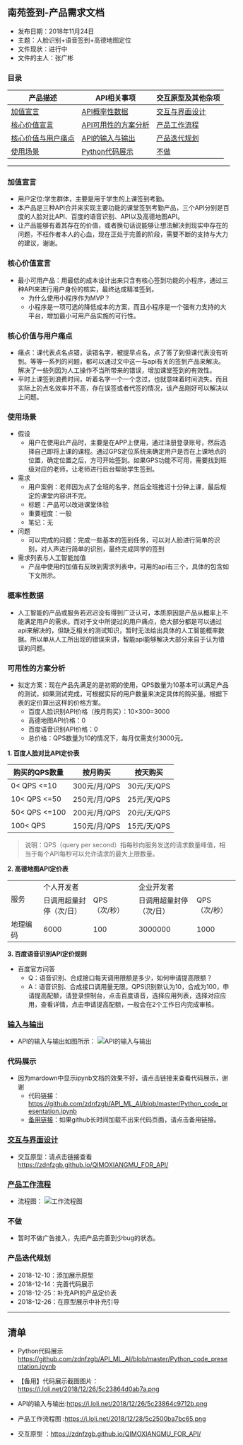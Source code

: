 ## 南苑签到-产品需求文档

- 发布日期：2018年11月24日 
- 主题：人脸识别+语音签到+高德地图定位 
- 文件现状：进行中 
- 文件的主人：张广彬 

### 目录

产品描述 | API相关事项 | 交互原型及其他杂项
---|---|---
[加值宣言](#加值宣言) | [API概率性数据](#概率性数据) | [交互与界面设计](#交互与界面设计)
[核心价值宣言](#核心价值宣言) | [API可用性的方案分析](#可用性的方案分析) | [产品工作流程](#产品工作流程)
[核心价值与用户痛点](#核心价值与用户痛点) | [API的输入与输出](#API的输入与输出) | [产品迭代规划 ](#产品迭代规划 )
[使用场景](#使用场景) | [Python代码展示](#代码展示) | [不做](#不做)

---

### 加值宣言
- 用户定位:学生群体，主要是用于学生的上课签到考勤。
- 本产品是三种API合并来实现主要功能的课堂签到考勤产品，三个API分别是百度的人脸对比API、百度的语音识别、API以及高德地图API。
- 让产品能够有着其存在的价值，或者换句话说能够让想法解决到现实中存在的问题，不枉作者本人的心血，现在正处于完善的阶段，需要不断的支持与大力的建议，谢谢。

### 核心价值宣言
- 最小可用产品：用最低的成本设计出来只含有核心签到功能的小程序，通过三种API来进行用户身份的核实，最终达成精准签到。
	- 为什么使用小程序作为MVP？
	- 小程序是一项可选的降低成本的方案，而且小程序是一个强有力支持的大平台，增加最小可用产品实施的可行性。
	
### 核心价值与用户痛点
- 痛点：课代表点名点错，读错名字，被提早点名，点了答了到但课代表没有听到。等等一系列的问题，都可以通过文中这一与api有关的签到产品来解决。解决了一些列因为人工操作不当所带来的错误，增加课堂签到的有效性。
- 平时上课签到浪费时间，听着名字一个一个念过，也就意味着时间流失。而且实际上的点名效率并不高，存在误签或者代签的情况，该产品刚好可以解决以上问题。

### 使用场景
- 假设
    - 用户在使用此产品时，主要是在APP上使用，通过注册登录账号，然后选择自己即将上课的课程。通过GPS定位系统来确定用户是否在上课地点的位置，确定位置之后，方可开始签到。如果GPS功能不可用，需要找到班级对应的老师，让老师进行后台帮助学生签到。
- 需求
    - 用户案例：老师因为点了全班的名字，然后全班推迟十分钟上课，最后规定的课堂内容讲不完。
    - 标题：产品可以改进课堂体验
    - 重要程度：一般
    - 笔记：无
- 问题
    - 可以完成的问题：完成一些基本的签到任务，可以对人脸进行简单的识别，对人声进行简单的识别，最终完成同学的签到
- 需求列表与人工智能加值 
	- 产品中使用的加值有反映到需求列表中，可用的api有三个，具体的包含如下文所示。

### 概率性数据
- 人工智能的产品或服务若迟迟没有得到广泛认可，本质原因是产品从概率上不能满足用户的需求。而对于文中所提过的用户痛点，绝大部分都是可以通过api来解决的，但缺乏相关的测试知识，暂时无法给出具体的人工智能概率数据。所以单从人工所出现的错误来讲，智能api能够解决大部分来自于认为错误的问题。

### 可用性的方案分析

- 拟定方案：现在产品先满足的是初期的使用，QPS数量为10基本可以满足产品的测试，如果测试完成，可根据实际的用户数量来决定具体的购买量。根据下表的定价算出这样的价格方案。
	- 百度人脸识别API价格（按月购买）：10×300=3000
	- 高德地图API价格：0
	- 百度语音识别API价格：0
	- 总价格：QPS数量为10的情况下，每月仅需支付3000元。

**1. 百度人脸对比API定价表**

购买的QPS数量 | 按月购买 | 按天购买      
---|---|---
0< QPS <=10 | 300元/月/QPS | 30元/天/QPS
10< QPS <=50 | 250元/月/QPS | 25元/天/QPS
50< QPS <=100 | 200元/月/QPS | 20元/天/QPS
100< QPS  | 150元/月/QPS | 15元/天/QPS
> 说明：QPS（query per second）指每秒向服务发送的请求数量峰值，相当于每个API每秒可以允许请求的最大上限数量。

**2. 高德地图API定价表**

<table border=0 cellpadding=0 cellspacing=0 width=518 style='border-collapse:
 collapse;table-layout:fixed;width:388pt'>
 <col class=xl65 width=72 style='width:54pt'>
 <col class=xl65 width=116 style='mso-width-source:userset;mso-width-alt:3712;
 width:87pt'>
 <col class=xl65 width=104 style='mso-width-source:userset;mso-width-alt:3328;
 width:78pt'>
 <col class=xl65 width=131 style='mso-width-source:userset;mso-width-alt:4192;
 width:98pt'>
 <col class=xl65 width=95 style='mso-width-source:userset;mso-width-alt:3040;
 width:71pt'>
 <tr height=18 style='height:13.5pt'>
  <td rowspan=2 height=54 class=xl66 width=72 style='height:40.5pt;width:54pt'>服务</td>
  <td colspan=2 class=xl66 width=220 style='border-left:none;width:165pt'>个人开发者</td>
  <td colspan=2 class=xl66 width=226 style='border-left:none;width:169pt'>企业开发者</td>
 </tr>
 <tr height=36 style='height:27.0pt'>
  <td height=36 class=xl67 width=116 style='height:27.0pt;border-top:none;
  border-left:none;width:87pt'>日调用超量封停（次/日）</td>
  <td class=xl67 width=104 style='border-top:none;border-left:none;width:78pt'>QPS<br>
    （次/秒）</td>
  <td class=xl67 width=131 style='border-top:none;border-left:none;width:98pt'>日调用超量封停<br>
    （次/日）</td>
  <td class=xl67 width=95 style='border-top:none;border-left:none;width:71pt'>QPS<br>
    （次/秒）</td>
 </tr>
 <tr height=26 style='mso-height-source:userset;height:19.5pt'>
  <td height=26 class=xl66 style='height:19.5pt;border-top:none'>地理编码</td>
  <td class=xl66 style='border-top:none;border-left:none'>6000</td>
  <td class=xl66 style='border-top:none;border-left:none'>100</td>
  <td class=xl66 style='border-top:none;border-left:none'>3000000</td>
  <td class=xl66 style='border-top:none;border-left:none'>1000</td>
 </tr>
</table>

**3. 百度语音识别API定价规则**

- 百度官方问答
    - Q：语音识别、合成接口每天调用限额是多少，如何申请提高限额？
    - A：语音识别、合成接口调用量无限。QPS识别默认为10，合成为100，申请提高配额，请登录控制台，点击百度语音，选择应用列表，选择对应应用，查看详情，点击申请提高配额，一般会在2个工作日内完成审核。

### [输入与输出](https://i.loli.net/2018/12/26/5c23864c9712b.png)
- API的输入与输出如图所示：
 ![API的输入与输出](https://i.loli.net/2018/12/26/5c23864c9712b.png
)

### 代码展示
- 因为mardown中显示ipynb文档的效果不好，请点击链接来查看代码展示，谢谢
	- 代码链接：<https://github.com/zdnfzgb/API_ML_AI/blob/master/Python_code_presentation.ipynb>
	- [备用链接](https://i.loli.net/2018/12/26/5c23864d0ab7a.png)：如果github长时间加载不出来代码页面，请点击备用链接。

### [交互与界面设计](https://zdnfzgb.github.io/QIMOXIANGMU_FOR_API/)
- 交互原型：请点击链接查看<https://zdnfzgb.github.io/QIMOXIANGMU_FOR_API/>
	
### [产品工作流程](https://i.loli.net/2018/12/28/5c2500ba7bc65.png)
- 流程图：
 ![工作流程图](https://i.loli.net/2018/12/28/5c2500ba7bc65.png)

### 不做
- 暂时不做广告接入，先把产品完善到少bug的状态。 

### 产品迭代规划 
- 2018-12-10：添加展示原型
- 2018-12-14：完善代码展示
- 2018-12-25：补充API的产品定价表
- 2018-12-26：在原型展示中补充引导

--- 

## 清单
- Python代码展示 <https://github.com/zdnfzgb/API_ML_AI/blob/master/Python_code_presentation.ipynb>

- 【备用】代码展示截图图片：<https://i.loli.net/2018/12/26/5c23864d0ab7a.png>

- API的输入与输出:<https://i.loli.net/2018/12/26/5c23864c9712b.png>


- 产品工作流程图 :<https://i.loli.net/2018/12/28/5c2500ba7bc65.png>


- 交互原型 ：<https://zdnfzgb.github.io/QIMOXIANGMU_FOR_API/>